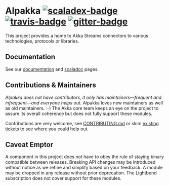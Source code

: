 Alpakka [![scaladex-badge][]][scaladex] [![travis-badge][]][travis] [![gitter-badge][]][gitter]
=======

[scaladex]:       https://index.scala-lang.org/akka/alpakka
[scaladex-badge]: https://index.scala-lang.org/akka/alpakka/latest.svg
[travis]:                https://travis-ci.org/akka/alpakka
[travis-badge]:          https://travis-ci.org/akka/alpakka.svg?branch=master
[gitter]:                    https://gitter.im/akka/akka
[gitter-badge]:       https://badges.gitter.im/akka/akka

This project provides a home to Akka Streams connectors to various technologies, protocols or libraries.

Documentation
-------------

See our [documentation](http://developer.lightbend.com/docs/alpakka/current/) and [scaladoc](http://developer.lightbend.com/docs/api/alpakka/current/akka/stream/alpakka/index.html) pages.

Contributions & Maintainers
---------------------------

*Alpakka does not have contributors, it only has maintainers—frequent and infrequent—and everyone helps out.*
Alpakka loves new maintainers as well as old maintainers. :-)
The Akka core team keeps an eye on the project to assure its overall coherence but does not fully support these modules.

Contributions are very welcome, see [CONTRIBUTING.md](https://github.com/akka/alpakka/blob/master/CONTRIBUTING.md) or skim [existing tickets](https://github.com/akka/alpakka/issues) to see where you could help out.

Caveat Emptor
-------------

A component in this project does not have to obey the rule of staying binary compatible between releases. Breaking API changes may be introduced without notice as we refine and simplify based on your feedback. A module may be dropped in any release without prior deprecation. The Lightbend subscription does not cover support for these modules.
